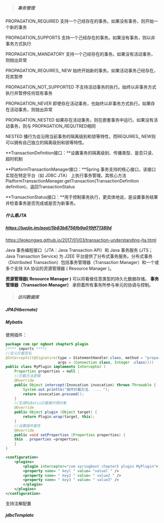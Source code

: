 

> ##### 事务管理

##### 

PROPAGATION_REQUIRED 				支持一个己经存在的事务。如果没有事务，则开始一个新的事务

PROPAGATION_SUPPORTS 				支持一个己经存在的事务。如果没有事务，则以非事务方式执行

PROPAGATION_MANDATORY 			支持一个己经存在的事务。如果没有活动事务，则抛出异常

PROPAGATION_REQUIRES_ NEW 	始终开始新的事务。如果活动事务己经存在，将其暂停

PROPAGATION_NOT_SUPPORTED 	不支持活动事务的执行。始终以非事务方式执行并暂停任何现有事务

PROPAGATION_NEVER 						即使存在活动事务，也始终以非事务方式执行。如果存在活动事务，则抛出异常

PROPAGATION_NESTED 					如果存在活动事务，则在嵌套事务中运行。如果没有活动事务，则与																PROPAGATION_REQUTRED相同

NESTED 播行为会沿用当前事务的隔离级别和锁等特性，而REQUIRES_ NEW则可以拥有自己独立的隔离级别和锁等特性。



**TransactionDefinition接口：**设置事务的隔离级别、传播类型、是否只读、超时机制

**PlatformTransactionManager接口：**Spring 事务支持的核心接口，该接口实现在特定平台（如 JDBC JTA） 上执行事务管理。其核心方法PlatformTransactionManager.getTransaction(TransactionDefinition definition)，返回TransactionStatus

**TransactionStatus接口：**用于控制事务执行，更具体地说，是设置事务结果并检查事务是否完成或是否为新事务。



##### 什么是JTA    

##### https://juejin.im/post/5b83b8756fb9a019ff71389d

https://leokongwq.github.io/2017/01/03/transaction-understanding-jta.html

Java 事务编程接口（JTA：Java Transaction API）和 Java 事务服务 (JTS；Java Transaction Service) 为 J2EE 平台提供了分布式事务服务。分布式事务（Distributed Transaction）包括事务管理器（Transaction Manager）和一个或多个支持 XA 协议的资源管理器 ( Resource Manager )。

**资源管理器( Resource Manager )** 可以将看做任意类型的持久化数据存储。
**事务管理器（Transaction Manager）** 承担着所有事务所参与单元的协调与控制。






> ##### 访问数据库



##### JPA(Hibernate)



##### Mybatis

使用插件：

```java
package com.spr ngboot chapter5.plugin
/**** imports ****/ 
//定义拦截签名
@Intercepts((@Signature(type = StatementHandler.class, method = "prepare", 
                        args = (Connection class, Integer .class)))) 
public class MyPlugin implements Interceptor ( 
	Properties properties = null ; 
	//拦截方法逻辑
    @Override 
    public Object intercept(Invocation invocation) throws Throwable { 
        System.out.println("插件拦截方法． ．．．．");
        return invocation.proceed();
    }
    //生成MyBatis拦截器代理对象
    @Override
    public Object plugin (Object target) { 
    	return Plugin.wrap(target, this); 
    }
    //设置插件属性
    @Override 
    public void setProperties (Properties properties) { 
    this . properties =properties; 
    }
}
```

```xml
<configuration>
    <plugins> 
        <plugin interceptor="com springboot chapter5 plugin MyPlugin">
        <property name= " keyl " value= "valuel " /> 
        <property name= " key2 " value= " value2 " />
        <property name= " key3 " value= " value3" />
        </plugin>
    </plugins> 
</configuration>
```

支持注解配置



##### jdbcTemplate

